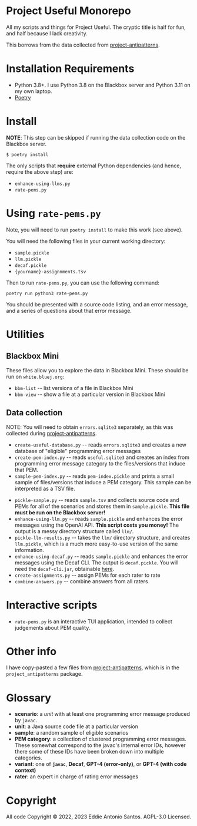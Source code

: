 # Project Useful Monorepo

All my scripts and things for Project Useful. The cryptic title is half
for fun, and half because I lack creativity.

This borrows from the data collected from [project-antipatterns].

# Installation Requirements

 - Python 3.8+. I use Python 3.8 on the Blackbox server and Python 3.11
   on my own laptop.
 - [Poetry](https://python-poetry.org/docs/#installation)

# Install

**NOTE**: This step can be skipped if running the data collection code on the Blackbox server.

    $ poetry install

The only scripts that **require** external Python dependencies (and hence, require the above step) are:

 - `enhance-using-llms.py`
 - `rate-pems.py`

# Using `rate-pems.py`

Note, you will need to run `poetry install` to make this work (see
above).

You will need the following files in your current working directory:

 - `sample.pickle`
 - `llm.pickle`
 - `decaf.pickle`
 - `{yourname}-assignnments.tsv`

Then to run `rate-pems.py`, you can use the following command:

    poetry run python3 rate-pems.py

You should be presented with a source code listing, and an error
message, and a series of questions about that error message.

# Utilities

## Blackbox Mini

These files allow you to explore the data in Blackbox Mini. These should
be run on `white.bluej.org`:

 * `bbm-list` -- list versions of a file in Blackbox Mini
 * `bbm-view` -- show a file at a particular version in Blackbox Mini

## Data collection

NOTE: You will need to obtain `errors.sqlite3` separately, as this was
collected during [project-antipatterns].

 * `create-useful-database.py` -- reads `errors.sqlite3` and creates
   a new database of "eligible" programming error messages
 * `create-pem-index.py` -- reads `useful.sqlite3` and creates an index
   from programming error message category to the files/versions that
   induce that PEM.
 * `sample-pem-index.py` -- reads `pem-index.pickle` and prints a small
   sample of files/versions that induce a PEM category.
   This sample can be interpreted as a TSV file.
 - `pickle-sample.py` -- reads `sample.tsv` and collects source code and PEMs
   for all of the scenarios and stores them in `sample.pickle`.
   **This file must be run on the Blackbox server!**
 - `enhance-using-llm.py` -- reads `sample.pickle` and enhances the error
   messages using the OpenAI API. **This script costs you money!**
   The output is a messy directory structure called `llm/`.
 - `pickle-llm-results.py` -- takes the `llm/` directory structure,
   and creates `llm.pickle`, which is a much more easy-to-use version
   of the same information.
 - `enhance-using-decaf.py` -- reads `sample.pickle` and enhances the error
   messages using the Decaf CLI. The output is `decaf.pickle`.
   You will need the `decaf-cli.jar`, obtainable [here][decaf-cli].
 - `create-assignments.py` -- assign PEMs for each rater to rate
 - `combine-answers.py` -- combine answers from all raters

[decaf-cli]: https://github.com/eddieantonio/decaf/releases/tag/v3.3-cli

# Interactive scripts

 - `rate-pems.py` is an interactive TUI application, intended to collect
   judgements about PEM quality.


# Other info

I have copy-pasted a few files from [project-antipatterns], which is in
the `project_antipatterns` package.

[project-antipatterns]: https://github.com/eddieantonio/project-antipatterns

# Glossary

 - **scenario**: a _unit_ with at least one programming error message
   produced by `javac`.
 - **unit**: a Java source code file at a particular version
 - **sample**: a random sample of eligible scenarios
 - **PEM category**: a collection of clustered programming error messages.
   These somewhat correspond to the javac's internal error IDs, however there
   some of these IDs have been broken down into multiple categories.
 - **variant**: one of **`javac`**, **Decaf**, **GPT-4 (error-only)**, or
   **GPT-4 (with code context)**
 - **rater**: an expert in charge of rating error messages

# Copyright

All code Copyright © 2022, 2023 Eddie Antonio Santos. AGPL-3.0 Licensed.
